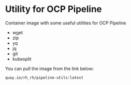 # Utility for OCP Pipeline

Container image with some useful utilities for OCP Pipeline

* wget
* zip
* yq
* jq
* git
* kubesplit

You can pull the image from the link below:

```
quay.io/rh_rh/pipeline-utils:latest
```

